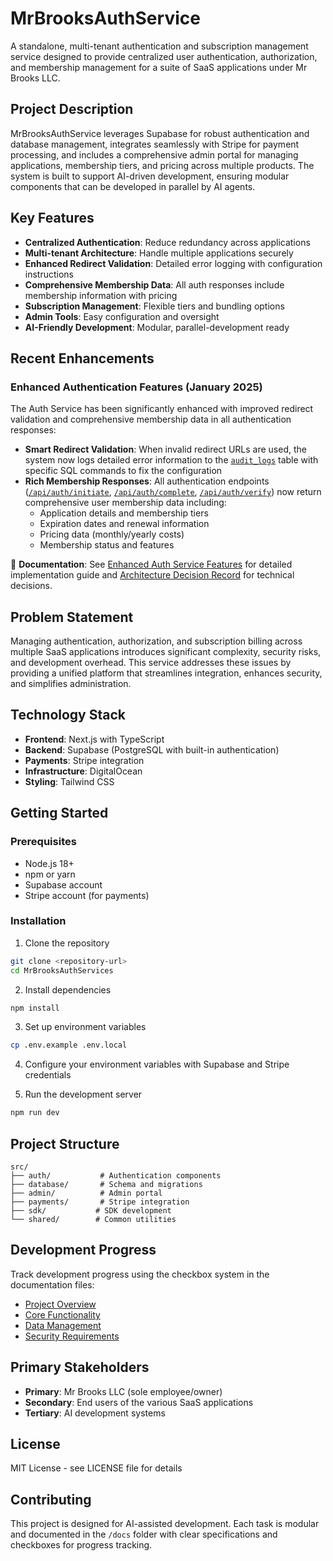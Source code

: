 # MrBrooksAuthService

A standalone, multi-tenant authentication and subscription management service designed to provide centralized user authentication, authorization, and membership management for a suite of SaaS applications under Mr Brooks LLC.

## Project Description

MrBrooksAuthService leverages Supabase for robust authentication and database management, integrates seamlessly with Stripe for payment processing, and includes a comprehensive admin portal for managing applications, membership tiers, and pricing across multiple products. The system is built to support AI-driven development, ensuring modular components that can be developed in parallel by AI agents.

## Key Features

- **Centralized Authentication**: Reduce redundancy across applications
- **Multi-tenant Architecture**: Handle multiple applications securely
- **Enhanced Redirect Validation**: Detailed error logging with configuration instructions
- **Comprehensive Membership Data**: All auth responses include membership information with pricing
- **Subscription Management**: Flexible tiers and bundling options
- **Admin Tools**: Easy configuration and oversight
- **AI-Friendly Development**: Modular, parallel-development ready

## Recent Enhancements

### Enhanced Authentication Features (January 2025)
The Auth Service has been significantly enhanced with improved redirect validation and comprehensive membership data in all authentication responses:

- **Smart Redirect Validation**: When invalid redirect URLs are used, the system now logs detailed error information to the [`audit_logs`](src/types/database.ts:225) table with specific SQL commands to fix the configuration
- **Rich Membership Responses**: All authentication endpoints ([`/api/auth/initiate`](src/app/api/auth/initiate/route.ts), [`/api/auth/complete`](src/app/api/auth/complete/route.ts), [`/api/auth/verify`](src/app/api/auth/verify/route.ts)) now return comprehensive user membership data including:
  - Application details and membership tiers
  - Expiration dates and renewal information
  - Pricing data (monthly/yearly costs)
  - Membership status and features

📖 **Documentation**: See [Enhanced Auth Service Features](docs/enhanced-auth-service-features.md) for detailed implementation guide and [Architecture Decision Record](docs/decisions/2025-01-19-enhanced-auth-service-with-membership-data.md) for technical decisions.

## Problem Statement

Managing authentication, authorization, and subscription billing across multiple SaaS applications introduces significant complexity, security risks, and development overhead. This service addresses these issues by providing a unified platform that streamlines integration, enhances security, and simplifies administration.

## Technology Stack

- **Frontend**: Next.js with TypeScript
- **Backend**: Supabase (PostgreSQL with built-in authentication)
- **Payments**: Stripe integration
- **Infrastructure**: DigitalOcean
- **Styling**: Tailwind CSS

## Getting Started

### Prerequisites

- Node.js 18+ 
- npm or yarn
- Supabase account
- Stripe account (for payments)

### Installation

1. Clone the repository
```bash
git clone <repository-url>
cd MrBrooksAuthServices
```

2. Install dependencies
```bash
npm install
```

3. Set up environment variables
```bash
cp .env.example .env.local
```

4. Configure your environment variables with Supabase and Stripe credentials

5. Run the development server
```bash
npm run dev
```

## Project Structure

```
src/
├── auth/           # Authentication components
├── database/       # Schema and migrations  
├── admin/          # Admin portal
├── payments/       # Stripe integration
├── sdk/           # SDK development
└── shared/        # Common utilities
```

## Development Progress

Track development progress using the checkbox system in the documentation files:
- [Project Overview](docs/1-Project-Overview.md)
- [Core Functionality](docs/3-Core-Functionality.md)
- [Data Management](docs/5-Data-Management.md)
- [Security Requirements](docs/6-Security-Requirements.md)

## Primary Stakeholders

- **Primary**: Mr Brooks LLC (sole employee/owner)
- **Secondary**: End users of the various SaaS applications
- **Tertiary**: AI development systems

## License

MIT License - see LICENSE file for details

## Contributing

This project is designed for AI-assisted development. Each task is modular and documented in the `/docs` folder with clear specifications and checkboxes for progress tracking.